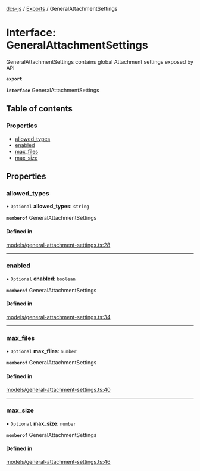 [dcs-js](../README.md) / [Exports](../modules.md) / GeneralAttachmentSettings

# Interface: GeneralAttachmentSettings

GeneralAttachmentSettings contains global Attachment settings exposed by API

**`export`**

**`interface`** GeneralAttachmentSettings

## Table of contents

### Properties

- [allowed\_types](GeneralAttachmentSettings.md#allowed_types)
- [enabled](GeneralAttachmentSettings.md#enabled)
- [max\_files](GeneralAttachmentSettings.md#max_files)
- [max\_size](GeneralAttachmentSettings.md#max_size)

## Properties

### <a id="allowed_types" name="allowed_types"></a> allowed\_types

• `Optional` **allowed\_types**: `string`

**`memberof`** GeneralAttachmentSettings

#### Defined in

[models/general-attachment-settings.ts:28](https://github.com/unfoldingWord/dcs-js/blob/dd84989/models/general-attachment-settings.ts#L28)

___

### <a id="enabled" name="enabled"></a> enabled

• `Optional` **enabled**: `boolean`

**`memberof`** GeneralAttachmentSettings

#### Defined in

[models/general-attachment-settings.ts:34](https://github.com/unfoldingWord/dcs-js/blob/dd84989/models/general-attachment-settings.ts#L34)

___

### <a id="max_files" name="max_files"></a> max\_files

• `Optional` **max\_files**: `number`

**`memberof`** GeneralAttachmentSettings

#### Defined in

[models/general-attachment-settings.ts:40](https://github.com/unfoldingWord/dcs-js/blob/dd84989/models/general-attachment-settings.ts#L40)

___

### <a id="max_size" name="max_size"></a> max\_size

• `Optional` **max\_size**: `number`

**`memberof`** GeneralAttachmentSettings

#### Defined in

[models/general-attachment-settings.ts:46](https://github.com/unfoldingWord/dcs-js/blob/dd84989/models/general-attachment-settings.ts#L46)
